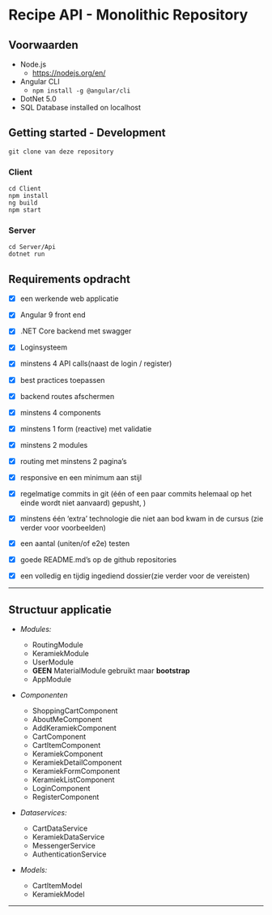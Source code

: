 # Recipe API - Monolithic Repository

## Voorwaarden

- Node.js 
  - https://nodejs.org/en/
- Angular CLI 
  - `npm install -g @angular/cli`
- DotNet 5.0 
- SQL Database installed on localhost 


## Getting started -  Development

````
git clone van deze repository
````

### Client

```
cd Client
npm install
ng build
npm start
```

### Server

```
cd Server/Api
dotnet run
```

## Requirements opdracht
- [x] een werkende web applicatie
- [x] Angular 9 front end
- [x] .NET Core backend met swagger
- [x] Loginsysteem
- [x] minstens 4 API calls(naast de login / register)
- [x] best practices toepassen
- [x] backend routes afschermen
- [x] minstens 4 components
- [x] minstens 1 form (reactive) met validatie
- [x] minstens 2 modules
- [x] routing met minstens 2 pagina’s
- [x] responsive en een minimum aan stijl
- [x] regelmatige commits in git (één of een paar commits helemaal op het einde wordt niet aanvaard) gepusht, )
- [x] minstens één ‘extra’ technologie die niet aan bod kwam in de cursus (zie verder voor voorbeelden)
- [x] een aantal (uniten/of e2e) testen
- [x] goede README.md’s op de github repositories
- [x] een volledig en tijdig ingediend dossier(zie verder voor de vereisten)


---

## Structuur applicatie
- *Modules:* 
  * RoutingModule
  * KeramiekModule
  * UserModule
  * **GEEN** MaterialModule gebruikt maar **bootstrap**
  * AppModule

- *Componenten*
   * ShoppingCartComponent
   * AboutMeComponent
   * AddKeramiekComponent
   * CartComponent
   * CartItemComponent
   * KeramiekComponent
   * KeramiekDetailComponent
   * KeramiekFormComponent
   * KeramiekListComponent
   * LoginComponent
   * RegisterComponent
    

- *Dataservices:* 
  * CartDataService
  * KeramiekDataService
  * MessengerService
  * AuthenticationService

- *Models:*
  * CartItemModel
  * KeramiekModel
---
